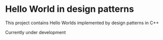 # Hello World in design patterns

This project contains Hello Worlds implemented by design patterns in C++

Currently under development
